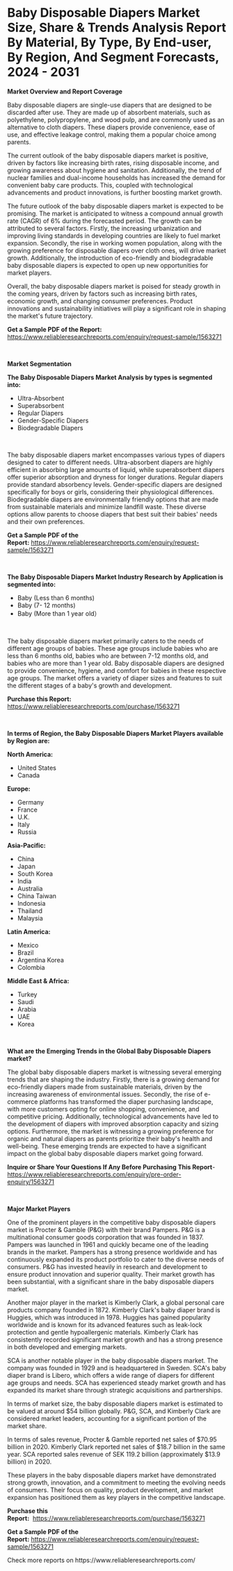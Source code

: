 <p><h1>Baby Disposable Diapers Market Size, Share & Trends Analysis Report By Material, By Type, By End-user, By Region, And Segment Forecasts, 2024 - 2031</h1></p><p><strong>Market Overview and Report Coverage</strong></p>
<p><p>Baby disposable diapers are single-use diapers that are designed to be discarded after use. They are made up of absorbent materials, such as polyethylene, polypropylene, and wood pulp, and are commonly used as an alternative to cloth diapers. These diapers provide convenience, ease of use, and effective leakage control, making them a popular choice among parents.</p><p>The current outlook of the baby disposable diapers market is positive, driven by factors like increasing birth rates, rising disposable income, and growing awareness about hygiene and sanitation. Additionally, the trend of nuclear families and dual-income households has increased the demand for convenient baby care products. This, coupled with technological advancements and product innovations, is further boosting market growth.</p><p>The future outlook of the baby disposable diapers market is expected to be promising. The market is anticipated to witness a compound annual growth rate (CAGR) of 6% during the forecasted period. The growth can be attributed to several factors. Firstly, the increasing urbanization and improving living standards in developing countries are likely to fuel market expansion. Secondly, the rise in working women population, along with the growing preference for disposable diapers over cloth ones, will drive market growth. Additionally, the introduction of eco-friendly and biodegradable baby disposable diapers is expected to open up new opportunities for market players.</p><p>Overall, the baby disposable diapers market is poised for steady growth in the coming years, driven by factors such as increasing birth rates, economic growth, and changing consumer preferences. Product innovations and sustainability initiatives will play a significant role in shaping the market's future trajectory.</p></p>
<p><strong>Get a Sample PDF of the Report:</strong> <a href="https://www.reliableresearchreports.com/enquiry/request-sample/1563271">https://www.reliableresearchreports.com/enquiry/request-sample/1563271</a></p>
<p>&nbsp;</p>
<p><strong>Market Segmentation</strong></p>
<p><strong>The Baby Disposable Diapers Market Analysis by types is segmented into:</strong></p>
<p><ul><li>Ultra-Absorbent</li><li>Superabsorbent</li><li>Regular Diapers</li><li>Gender-Specific Diapers</li><li>Biodegradable Diapers</li></ul></p>
<p>&nbsp;</p>
<p><p>The baby disposable diapers market encompasses various types of diapers designed to cater to different needs. Ultra-absorbent diapers are highly efficient in absorbing large amounts of liquid, while superabsorbent diapers offer superior absorption and dryness for longer durations. Regular diapers provide standard absorbency levels. Gender-specific diapers are designed specifically for boys or girls, considering their physiological differences. Biodegradable diapers are environmentally friendly options that are made from sustainable materials and minimize landfill waste. These diverse options allow parents to choose diapers that best suit their babies' needs and their own preferences.</p></p>
<p><strong>Get a Sample PDF of the Report:</strong>&nbsp;<a href="https://www.reliableresearchreports.com/enquiry/request-sample/1563271">https://www.reliableresearchreports.com/enquiry/request-sample/1563271</a></p>
<p>&nbsp;</p>
<p><strong>The Baby Disposable Diapers Market Industry Research by Application is segmented into:</strong></p>
<p><ul><li>Baby (Less than 6 months)</li><li>Baby (7- 12 months)</li><li>Baby (More than 1 year old）</li></ul></p>
<p>&nbsp;</p>
<p><p>The baby disposable diapers market primarily caters to the needs of different age groups of babies. These age groups include babies who are less than 6 months old, babies who are between 7-12 months old, and babies who are more than 1 year old. Baby disposable diapers are designed to provide convenience, hygiene, and comfort for babies in these respective age groups. The market offers a variety of diaper sizes and features to suit the different stages of a baby's growth and development.</p></p>
<p><strong>Purchase this Report:</strong>&nbsp; <a href="https://www.reliableresearchreports.com/purchase/1563271">https://www.reliableresearchreports.com/purchase/1563271</a></p>
<p>&nbsp;</p>
<p><strong>In terms of Region, the Baby Disposable Diapers Market Players available by Region are:</strong></p>
<p>
    <p> <strong> North America: </strong>
        <ul>
            <li>United States</li>
            <li>Canada</li>
        </ul>
        </p> 
    <p> <strong> Europe: </strong>
        <ul>
            <li>Germany</li>
            <li>France</li>
            <li>U.K.</li>
            <li>Italy</li>
            <li>Russia</li>
        </ul>
        </p> 
    <p> <strong> Asia-Pacific: </strong>
        <ul>
            <li>China</li>
            <li>Japan</li>
            <li>South Korea</li>
            <li>India</li>
            <li>Australia</li>
            <li>China Taiwan</li>
            <li>Indonesia</li>
            <li>Thailand</li>
            <li>Malaysia</li>
        </ul>
        </p> 
    <p> <strong> Latin America: </strong>
        <ul>
            <li>Mexico</li>
            <li>Brazil</li>
            <li>Argentina Korea</li>
            <li>Colombia</li>
        </ul>
        </p> 
    <p> <strong> Middle East & Africa: </strong>
        <ul>
            <li>Turkey</li>
            <li>Saudi</li>
            <li>Arabia</li>
            <li>UAE</li>
            <li>Korea</li>
        </ul>
    </p>
    </p>
<p>&nbsp;</p>
<p><strong>What are the Emerging Trends in the Global Baby Disposable Diapers market?</strong></p>
<p><p>The global baby disposable diapers market is witnessing several emerging trends that are shaping the industry. Firstly, there is a growing demand for eco-friendly diapers made from sustainable materials, driven by the increasing awareness of environmental issues. Secondly, the rise of e-commerce platforms has transformed the diaper purchasing landscape, with more customers opting for online shopping, convenience, and competitive pricing. Additionally, technological advancements have led to the development of diapers with improved absorption capacity and sizing options. Furthermore, the market is witnessing a growing preference for organic and natural diapers as parents prioritize their baby's health and well-being. These emerging trends are expected to have a significant impact on the global baby disposable diapers market going forward.</p></p>
<p><strong>Inquire or Share Your Questions If Any Before Purchasing This Report</strong>- <a href="https://www.reliableresearchreports.com/enquiry/pre-order-enquiry/1563271">https://www.reliableresearchreports.com/enquiry/pre-order-enquiry/1563271</a></p>
<p>&nbsp;</p>
<p><strong>Major Market Players</strong></p>
<p><p>One of the prominent players in the competitive baby disposable diapers market is Procter & Gamble (P&G) with their brand Pampers. P&G is a multinational consumer goods corporation that was founded in 1837. Pampers was launched in 1961 and quickly became one of the leading brands in the market. Pampers has a strong presence worldwide and has continuously expanded its product portfolio to cater to the diverse needs of consumers. P&G has invested heavily in research and development to ensure product innovation and superior quality. Their market growth has been substantial, with a significant share in the baby disposable diapers market.</p><p>Another major player in the market is Kimberly Clark, a global personal care products company founded in 1872. Kimberly Clark's baby diaper brand is Huggies, which was introduced in 1978. Huggies has gained popularity worldwide and is known for its advanced features such as leak-lock protection and gentle hypoallergenic materials. Kimberly Clark has consistently recorded significant market growth and has a strong presence in both developed and emerging markets.</p><p>SCA is another notable player in the baby disposable diapers market. The company was founded in 1929 and is headquartered in Sweden. SCA's baby diaper brand is Libero, which offers a wide range of diapers for different age groups and needs. SCA has experienced steady market growth and has expanded its market share through strategic acquisitions and partnerships.</p><p>In terms of market size, the baby disposable diapers market is estimated to be valued at around $54 billion globally. P&G, SCA, and Kimberly Clark are considered market leaders, accounting for a significant portion of the market share.</p><p>In terms of sales revenue, Procter & Gamble reported net sales of $70.95 billion in 2020. Kimberly Clark reported net sales of $18.7 billion in the same year. SCA reported sales revenue of SEK 119.2 billion (approximately $13.9 billion) in 2020.</p><p>These players in the baby disposable diapers market have demonstrated strong growth, innovation, and a commitment to meeting the evolving needs of consumers. Their focus on quality, product development, and market expansion has positioned them as key players in the competitive landscape.</p></p>
<p><strong>Purchase this Report:</strong>&nbsp;&nbsp;<a href="https://www.reliableresearchreports.com/purchase/1563271">https://www.reliableresearchreports.com/purchase/1563271</a></p>
<p></p>
<p><strong>Get a Sample PDF of the Report:</strong>&nbsp;<a href="https://www.reliableresearchreports.com/enquiry/request-sample/1563271">https://www.reliableresearchreports.com/enquiry/request-sample/1563271</a></p>
<p>Check more reports on https://www.reliableresearchreports.com/</p>